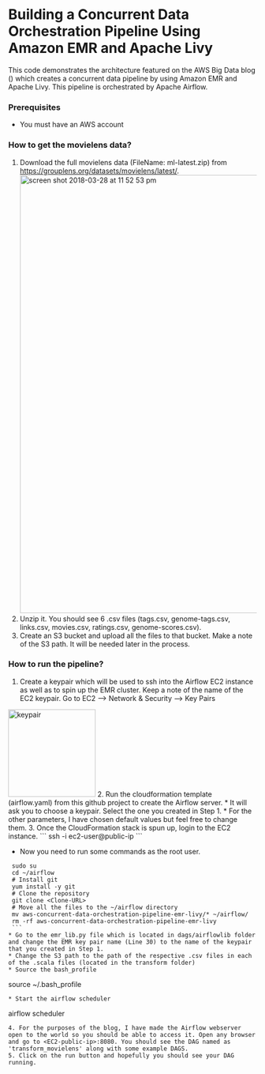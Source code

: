 # Building a Concurrent Data Orchestration Pipeline Using Amazon EMR and Apache Livy
This code demonstrates the architecture featured on the AWS Big Data blog (<link>)
which creates a concurrent data pipeline by using Amazon EMR and Apache Livy. This pipeline is orchestrated by Apache Airflow.

### Prerequisites
* You must have an AWS account

### How to get the movielens data?
1. Download the full movielens data (FileName: ml-latest.zip) from https://grouplens.org/datasets/movielens/latest/.
    <img width="887" alt="screen shot 2018-03-28 at 11 52 53 pm" src="https://user-images.githubusercontent.com/36875404/38074345-51e16f3a-32e3-11e8-8317-b6bd60627b9e.png">
2. Unzip it. You should see 6 .csv files (tags.csv, genome-tags.csv, links.csv, movies.csv, ratings.csv, genome-scores.csv).
3. Create an S3 bucket and upload all the files to that bucket. Make a note of the S3 path. It will be needed later in the process.

### How to run the pipeline?
1. Create a keypair which will be used to ssh into the Airflow EC2 instance as well as to spin up the EMR cluster. Keep a note of the name of the EC2 keypair. Go to EC2 --> Network & Security --> Key Pairs
 <img width="177" alt="keypair" src="https://user-images.githubusercontent.com/36875404/38074782-df2a44f6-32e4-11e8-9209-f2e4745ba2e1.png">
2. Run the cloudformation template (airflow.yaml) from this github project to create the Airflow server.
  * It will ask you to choose a keypair. Select the one you created in Step 1.
  * For the other parameters, I have chosen default values but feel free to change them.
3. Once the CloudFormation stack is spun up, login to the EC2 instance.
    ```
    ssh -i <Private key> ec2-user@public-ip
    ```
   
   * Now you need to run some commands as the root user.
   ```
    sudo su
    cd ~/airflow
    # Install git
    yum install -y git
    # Clone the repository
    git clone <Clone-URL>
    # Move all the files to the ~/airflow directory
    mv aws-concurrent-data-orchestration-pipeline-emr-livy/* ~/airflow/
    rm -rf aws-concurrent-data-orchestration-pipeline-emr-livy
    ```
   * Go to the emr_lib.py file which is located in dags/airflowlib folder and change the EMR key pair name (Line 30) to the name of the keypair that you created in Step 1.
   * Change the S3 path to the path of the respective .csv files in each of the .scala files (located in the transform folder)
   * Source the bash_profile
   ```
   source ~/.bash_profile
   ```
   * Start the airflow scheduler
   ```
   airflow scheduler
   ```
4. For the purposes of the blog, I have made the Airflow webserver open to the world so you should be able to access it. Open any browser and go to <EC2-public-ip>:8080. You should see the DAG named as 'transform_movielens' along with some example DAGS.
5. Click on the run button and hopefully you should see your DAG running.
